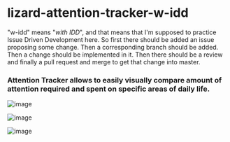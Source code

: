 # lizard-attention-tracker-w-idd

"w-idd" means "_with IDD_", and that means that I'm supposed to practice Issue Driven Development here. So first there should be added an issue proposing some change. Then a corresponding branch should be added. Then a change should be implemented in it. Then there should be a review and finally a pull request and merge to get that change into master.

### Attention Tracker allows to easily visually compare amount of attention required and spent on specific areas of daily life.

![image](https://github.com/user-attachments/assets/6d26359b-312b-4d46-be61-cfdf2092ab7c)

![image](https://github.com/user-attachments/assets/d25fd34d-d66f-4246-b2e9-6e1e1a71ea46)

![image](https://github.com/user-attachments/assets/25b7a269-138d-4f9f-8053-77c2ec333853)

